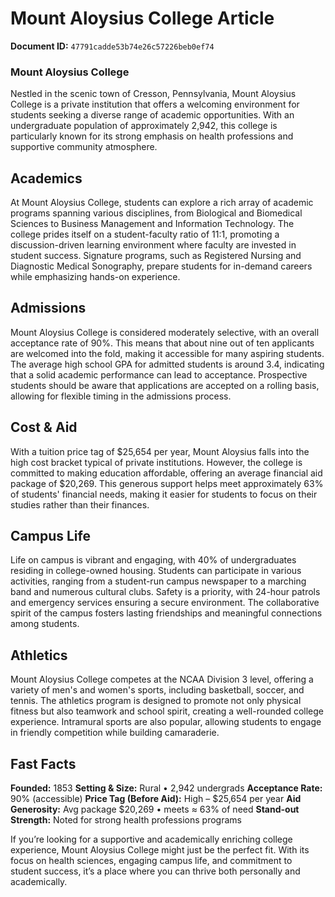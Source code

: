 # Mount Aloysius College Article

**Document ID:** `47791cadde53b74e26c57226beb0ef74`

### Mount Aloysius College

Nestled in the scenic town of Cresson, Pennsylvania, Mount Aloysius College is a private institution that offers a welcoming environment for students seeking a diverse range of academic opportunities. With an undergraduate population of approximately 2,942, this college is particularly known for its strong emphasis on health professions and supportive community atmosphere.

## Academics

At Mount Aloysius College, students can explore a rich array of academic programs spanning various disciplines, from Biological and Biomedical Sciences to Business Management and Information Technology. The college prides itself on a student-faculty ratio of 11:1, promoting a discussion-driven learning environment where faculty are invested in student success. Signature programs, such as Registered Nursing and Diagnostic Medical Sonography, prepare students for in-demand careers while emphasizing hands-on experience.

## Admissions

Mount Aloysius College is considered moderately selective, with an overall acceptance rate of 90%. This means that about nine out of ten applicants are welcomed into the fold, making it accessible for many aspiring students. The average high school GPA for admitted students is around 3.4, indicating that a solid academic performance can lead to acceptance. Prospective students should be aware that applications are accepted on a rolling basis, allowing for flexible timing in the admissions process.

## Cost & Aid

With a tuition price tag of $25,654 per year, Mount Aloysius falls into the high cost bracket typical of private institutions. However, the college is committed to making education affordable, offering an average financial aid package of $20,269. This generous support helps meet approximately 63% of students' financial needs, making it easier for students to focus on their studies rather than their finances.

## Campus Life

Life on campus is vibrant and engaging, with 40% of undergraduates residing in college-owned housing. Students can participate in various activities, ranging from a student-run campus newspaper to a marching band and numerous cultural clubs. Safety is a priority, with 24-hour patrols and emergency services ensuring a secure environment. The collaborative spirit of the campus fosters lasting friendships and meaningful connections among students.

## Athletics

Mount Aloysius College competes at the NCAA Division 3 level, offering a variety of men's and women's sports, including basketball, soccer, and tennis. The athletics program is designed to promote not only physical fitness but also teamwork and school spirit, creating a well-rounded college experience. Intramural sports are also popular, allowing students to engage in friendly competition while building camaraderie.

## Fast Facts
**Founded:** 1853
**Setting & Size:** Rural • 2,942 undergrads
**Acceptance Rate:** 90% (accessible)
**Price Tag (Before Aid):** High – $25,654 per year
**Aid Generosity:** Avg package $20,269 • meets ≈ 63% of need
**Stand-out Strength:** Noted for strong health professions programs

If you’re looking for a supportive and academically enriching college experience, Mount Aloysius College might just be the perfect fit. With its focus on health sciences, engaging campus life, and commitment to student success, it’s a place where you can thrive both personally and academically.
